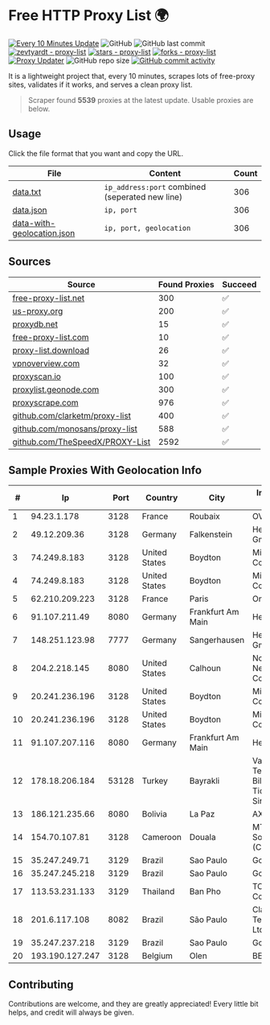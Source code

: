 
# Free HTTP Proxy List 🌍

[![Every 10 Minutes Update](https://github.com/mertguvencli/http-proxy-list/actions/workflows/main.yml/badge.svg?branch=main)](https://github.com/mertguvencli/http-proxy-list/actions/workflows/main.yml)
![GitHub](https://img.shields.io/github/license/mertguvencli/http-proxy-list)
![GitHub last commit](https://img.shields.io/github/last-commit/mertguvencli/http-proxy-list)
[![zevtyardt - proxy-list](https://img.shields.io/static/v1?label=zevtyardt&message=proxy-list&color=blue&logo=github)](https://github.com/zevtyardt/proxy-list "Go to GitHub repo")
[![stars - proxy-list](https://img.shields.io/github/stars/zevtyardt/proxy-list?style=social)](https://github.com/zevtyardt/proxy-list)
[![forks - proxy-list](https://img.shields.io/github/forks/zevtyardt/proxy-list?style=social)](https://github.com/zevtyardt/proxy-list)
[![Proxy Updater](https://github.com/zevtyardt/proxy-list/workflows/Proxy%20Updater/badge.svg)](https://github.com/zevtyardt/proxy-list/actions?query=workflow:"Proxy+Updater")
![GitHub repo size](https://img.shields.io/github/repo-size/zevtyardt/proxy-list)
[![GitHub commit activity](https://img.shields.io/github/commit-activity/m/zevtyardt/proxy-list?logo=commits)](https://github.com/zevtyardt/proxy-list/commits/main)

It is a lightweight project that, every 10 minutes, scrapes lots of free-proxy sites, validates if it works, and serves a clean proxy list.

> Scraper found **5539** proxies at the latest update. Usable proxies are below.

## Usage

Click the file format that you want and copy the URL.

|File|Content|Count|
|----|-------|-----|
|[data.txt](https://raw.githubusercontent.com/mertguvencli/http-proxy-list/main/proxy-list/data.txt)|`ip_address:port` combined (seperated new line)|306|
|[data.json](https://raw.githubusercontent.com/mertguvencli/http-proxy-list/main/proxy-list/data.json)|`ip, port`|306|
|[data-with-geolocation.json](https://raw.githubusercontent.com/mertguvencli/http-proxy-list/main/proxy-list/data-with-geolocation.json)|`ip, port, geolocation`|306|

## Sources

|Source|Found Proxies|Succeed|
|------|-------------|-------|
|[free-proxy-list.net](https://free-proxy-list.net)|300|✅|
|[us-proxy.org](https://www.us-proxy.org)|200|✅|
|[proxydb.net](http://proxydb.net)|15|✅|
|[free-proxy-list.com](https://free-proxy-list.com/?page=&port=&type%5B%5D=http&type%5B%5D=https&up_time=0&search=Search)|10|✅|
|[proxy-list.download](https://www.proxy-list.download/HTTP)|26|✅|
|[vpnoverview.com](https://vpnoverview.com/privacy/anonymous-browsing/free-proxy-servers)|32|✅|
|[proxyscan.io](https://www.proxyscan.io)|100|✅|
|[proxylist.geonode.com](https://proxylist.geonode.com/api/proxy-list?limit=300&page=1&sort_by=lastChecked&sort_type=desc&protocols=http,https)|300|✅|
|[proxyscrape.com](https://api.proxyscrape.com/v2/?request=displayproxies&protocol=http&timeout=10000&country=all&ssl=all&anonymity=all)|976|✅|
|[github.com/clarketm/proxy-list](https://raw.githubusercontent.com/clarketm/proxy-list/master/proxy-list-raw.txt)|400|✅|
|[github.com/monosans/proxy-list](https://raw.githubusercontent.com/monosans/proxy-list/main/proxies/http.txt)|588|✅|
|[github.com/TheSpeedX/PROXY-List](https://raw.githubusercontent.com/TheSpeedX/PROXY-List/master/http.txt)|2592|✅|


## Sample Proxies With Geolocation Info

|#|Ip|Port|Country|City|Internet Service Provider|
|-|--|----|-------|----|-------------------------|
|1|94.23.1.178|3128|France|Roubaix|OVH ISP|
|2|49.12.209.36|3128|Germany|Falkenstein|Hetzner Online GmbH|
|3|74.249.8.183|3128|United States|Boydton|Microsoft Corporation|
|4|74.249.8.183|3128|United States|Boydton|Microsoft Corporation|
|5|62.210.209.223|3128|France|Paris|Online S.A.S.|
|6|91.107.211.49|8080|Germany|Frankfurt Am Main|Hetzner Online AG|
|7|148.251.123.98|7777|Germany|Sangerhausen|Hetzner Online GmbH|
|8|204.2.218.145|8080|United States|Calhoun|North Georgia Network Cooperative, Inc.|
|9|20.241.236.196|3128|United States|Boydton|Microsoft Corporation|
|10|20.241.236.196|3128|United States|Boydton|Microsoft Corporation|
|11|91.107.207.116|8080|Germany|Frankfurt Am Main|Hetzner Online AG|
|12|178.18.206.184|53128|Turkey|Bayrakli|Vargonen Teknoloji ve Bilisim Sanayi Ticaret Anonim Sirketi|
|13|186.121.235.66|8080|Bolivia|La Paz|AXS Bolivia S. A.|
|14|154.70.107.81|3128|Cameroon|Douala|MTN Network Solutions (Cameroon)|
|15|35.247.249.71|3129|Brazil|Sao Paulo|Google LLC|
|16|35.247.245.218|3129|Brazil|Sao Paulo|Google LLC|
|17|113.53.231.133|3129|Thailand|Ban Pho|TOT Public Company Limited|
|18|201.6.117.108|8082|Brazil|São Paulo|Claro NXT Telecomunicacoes Ltda|
|19|35.247.237.218|3129|Brazil|Sao Paulo|Google LLC|
|20|193.190.127.247|3128|Belgium|Olen|BELNET|



## Contributing

Contributions are welcome, and they are greatly appreciated! Every
little bit helps, and credit will always be given.

